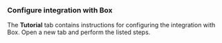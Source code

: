 ### Configure integration with Box

The **Tutorial** tab contains instructions for configuring the integration with Box. Open a new tab and perform the listed steps.
